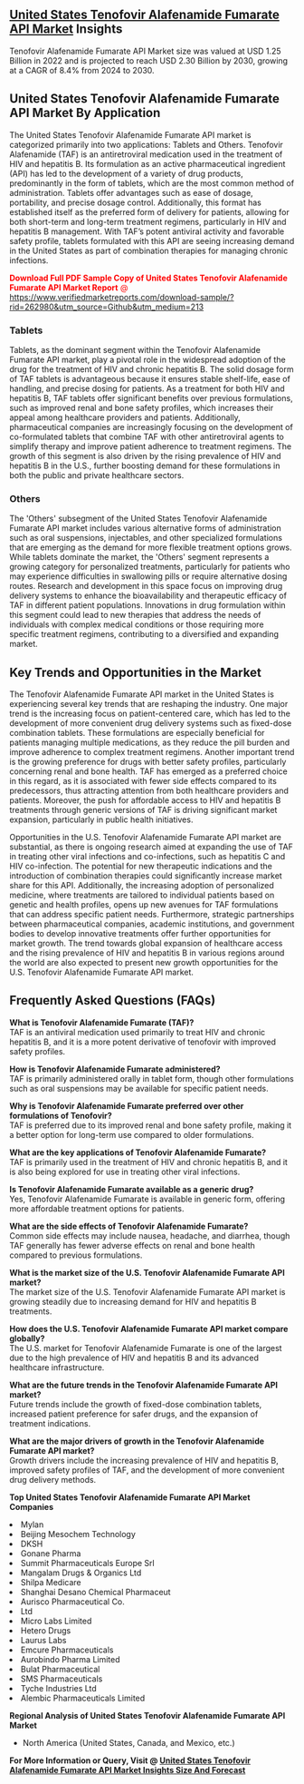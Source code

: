 <h2><a href="https://www.verifiedmarketreports.com/download-sample/?rid=262980&amp;utm_source=Github&amp;utm_medium=213" target="_blank">United States Tenofovir Alafenamide Fumarate API Market</a> Insights</h2><p>Tenofovir Alafenamide Fumarate API Market size was valued at USD 1.25 Billion in 2022 and is projected to reach USD 2.30 Billion by 2030, growing at a CAGR of 8.4% from 2024 to 2030.</p><p><h2>United States Tenofovir Alafenamide Fumarate API Market By Application</h2><p>The United States Tenofovir Alafenamide Fumarate API market is categorized primarily into two applications: Tablets and Others. Tenofovir Alafenamide (TAF) is an antiretroviral medication used in the treatment of HIV and hepatitis B. Its formulation as an active pharmaceutical ingredient (API) has led to the development of a variety of drug products, predominantly in the form of tablets, which are the most common method of administration. Tablets offer advantages such as ease of dosage, portability, and precise dosage control. Additionally, this format has established itself as the preferred form of delivery for patients, allowing for both short-term and long-term treatment regimens, particularly in HIV and hepatitis B management. With TAF’s potent antiviral activity and favorable safety profile, tablets formulated with this API are seeing increasing demand in the United States as part of combination therapies for managing chronic infections.</p><p><p><span class=""><span style="color: #ff0000;"><strong>Download Full PDF Sample Copy of United States Tenofovir Alafenamide Fumarate API Market Report</strong> @ </span><a href="https://www.verifiedmarketreports.com/download-sample/?rid=262980&amp;utm_source=Github&amp;utm_medium=213" target="_blank">https://www.verifiedmarketreports.com/download-sample/?rid=262980&amp;utm_source=Github&amp;utm_medium=213</a></span></p></p><h3>Tablets</h3><p>Tablets, as the dominant segment within the Tenofovir Alafenamide Fumarate API market, play a pivotal role in the widespread adoption of the drug for the treatment of HIV and chronic hepatitis B. The solid dosage form of TAF tablets is advantageous because it ensures stable shelf-life, ease of handling, and precise dosing for patients. As a treatment for both HIV and hepatitis B, TAF tablets offer significant benefits over previous formulations, such as improved renal and bone safety profiles, which increases their appeal among healthcare providers and patients. Additionally, pharmaceutical companies are increasingly focusing on the development of co-formulated tablets that combine TAF with other antiretroviral agents to simplify therapy and improve patient adherence to treatment regimens. The growth of this segment is also driven by the rising prevalence of HIV and hepatitis B in the U.S., further boosting demand for these formulations in both the public and private healthcare sectors.</p><h3>Others</h3><p>The 'Others' subsegment of the United States Tenofovir Alafenamide Fumarate API market includes various alternative forms of administration such as oral suspensions, injectables, and other specialized formulations that are emerging as the demand for more flexible treatment options grows. While tablets dominate the market, the 'Others' segment represents a growing category for personalized treatments, particularly for patients who may experience difficulties in swallowing pills or require alternative dosing routes. Research and development in this space focus on improving drug delivery systems to enhance the bioavailability and therapeutic efficacy of TAF in different patient populations. Innovations in drug formulation within this segment could lead to new therapies that address the needs of individuals with complex medical conditions or those requiring more specific treatment regimens, contributing to a diversified and expanding market.</p><h2>Key Trends and Opportunities in the Market</h2><p>The Tenofovir Alafenamide Fumarate API market in the United States is experiencing several key trends that are reshaping the industry. One major trend is the increasing focus on patient-centered care, which has led to the development of more convenient drug delivery systems such as fixed-dose combination tablets. These formulations are especially beneficial for patients managing multiple medications, as they reduce the pill burden and improve adherence to complex treatment regimens. Another important trend is the growing preference for drugs with better safety profiles, particularly concerning renal and bone health. TAF has emerged as a preferred choice in this regard, as it is associated with fewer side effects compared to its predecessors, thus attracting attention from both healthcare providers and patients. Moreover, the push for affordable access to HIV and hepatitis B treatments through generic versions of TAF is driving significant market expansion, particularly in public health initiatives.</p><p>Opportunities in the U.S. Tenofovir Alafenamide Fumarate API market are substantial, as there is ongoing research aimed at expanding the use of TAF in treating other viral infections and co-infections, such as hepatitis C and HIV co-infection. The potential for new therapeutic indications and the introduction of combination therapies could significantly increase market share for this API. Additionally, the increasing adoption of personalized medicine, where treatments are tailored to individual patients based on genetic and health profiles, opens up new avenues for TAF formulations that can address specific patient needs. Furthermore, strategic partnerships between pharmaceutical companies, academic institutions, and government bodies to develop innovative treatments offer further opportunities for market growth. The trend towards global expansion of healthcare access and the rising prevalence of HIV and hepatitis B in various regions around the world are also expected to present new growth opportunities for the U.S. Tenofovir Alafenamide Fumarate API market.</p><h2>Frequently Asked Questions (FAQs)</h2><p><strong>What is Tenofovir Alafenamide Fumarate (TAF)?</strong><br>TAF is an antiviral medication used primarily to treat HIV and chronic hepatitis B, and it is a more potent derivative of tenofovir with improved safety profiles.</p><p><strong>How is Tenofovir Alafenamide Fumarate administered?</strong><br>TAF is primarily administered orally in tablet form, though other formulations such as oral suspensions may be available for specific patient needs.</p><p><strong>Why is Tenofovir Alafenamide Fumarate preferred over other formulations of Tenofovir?</strong><br>TAF is preferred due to its improved renal and bone safety profile, making it a better option for long-term use compared to older formulations.</p><p><strong>What are the key applications of Tenofovir Alafenamide Fumarate?</strong><br>TAF is primarily used in the treatment of HIV and chronic hepatitis B, and it is also being explored for use in treating other viral infections.</p><p><strong>Is Tenofovir Alafenamide Fumarate available as a generic drug?</strong><br>Yes, Tenofovir Alafenamide Fumarate is available in generic form, offering more affordable treatment options for patients.</p><p><strong>What are the side effects of Tenofovir Alafenamide Fumarate?</strong><br>Common side effects may include nausea, headache, and diarrhea, though TAF generally has fewer adverse effects on renal and bone health compared to previous formulations.</p><p><strong>What is the market size of the U.S. Tenofovir Alafenamide Fumarate API market?</strong><br>The market size of the U.S. Tenofovir Alafenamide Fumarate API market is growing steadily due to increasing demand for HIV and hepatitis B treatments.</p><p><strong>How does the U.S. Tenofovir Alafenamide Fumarate API market compare globally?</strong><br>The U.S. market for Tenofovir Alafenamide Fumarate is one of the largest due to the high prevalence of HIV and hepatitis B and its advanced healthcare infrastructure.</p><p><strong>What are the future trends in the Tenofovir Alafenamide Fumarate API market?</strong><br>Future trends include the growth of fixed-dose combination tablets, increased patient preference for safer drugs, and the expansion of treatment indications.</p><p><strong>What are the major drivers of growth in the Tenofovir Alafenamide Fumarate API market?</strong><br>Growth drivers include the increasing prevalence of HIV and hepatitis B, improved safety profiles of TAF, and the development of more convenient drug delivery methods.</p></p><p><strong>Top United States Tenofovir Alafenamide Fumarate API Market Companies</strong></p><div data-test-id=""><p><li>Mylan</li><li> Beijing Mesochem Technology</li><li> DKSH</li><li> Gonane Pharma</li><li> Summit Pharmaceuticals Europe Srl</li><li> Mangalam Drugs & Organics Ltd</li><li> Shilpa Medicare</li><li> Shanghai Desano Chemical Pharmaceut</li><li> Aurisco Pharmaceutical Co.</li><li>Ltd</li><li> Micro Labs Limited</li><li> Hetero Drugs</li><li> Laurus Labs</li><li> Emcure Pharmaceuticals</li><li> Aurobindo Pharma Limited</li><li> Bulat Pharmaceutical</li><li> SMS Pharmaceuticals</li><li> Tyche Industries Ltd</li><li> Alembic Pharmaceuticals Limited</li></p><div><strong>Regional Analysis of&nbsp;United States Tenofovir Alafenamide Fumarate API Market</strong></div><ul><li dir="ltr"><p dir="ltr">North America&nbsp;(United States, Canada, and Mexico, etc.)</p></li></ul><p><strong>For More Information or Query, Visit @&nbsp;</strong><strong><a href="https://www.verifiedmarketreports.com/product/tenofovir-alafenamide-fumarate-api-market/?utm_source=Github&amp;utm_medium=213" target="_blank">United States Tenofovir Alafenamide Fumarate API Market Insights Size And Forecast</a></strong></p></div>
